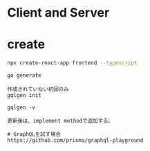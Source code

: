 # Client and Server

# create
```bash
npx create-react-app frontend --typescript
```

```bash
go generate
```

```
作成されていない初回のみ
gqlgen init

gqlgen -v

更新後は、implement methodで追加する。 
```

```
# GraphQLを試す場合
https://github.com/prisma/graphql-playground
```